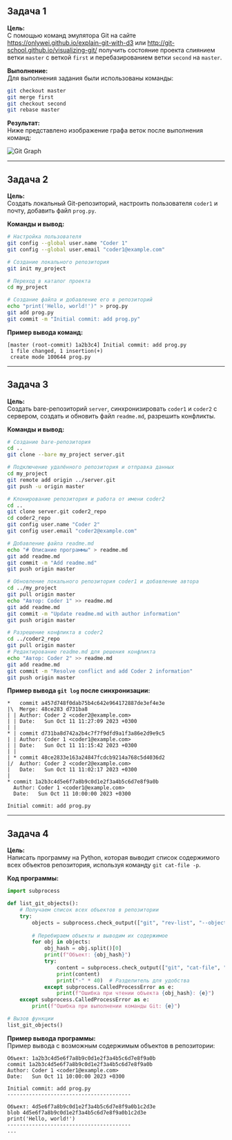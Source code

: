 ## Задача 1

**Цель:**  
С помощью команд эмулятора Git на сайте https://onlywei.github.io/explain-git-with-d3 или http://git-school.github.io/visualizing-git/ получить состояние проекта слиянием ветки `master` с веткой `first` и перебазированием ветки `second` на `master`.

**Выполнение:**  
Для выполнения задания были использованы команды:
```bash
git checkout master
git merge first
git checkout second
git rebase master
```

**Результат:**  
Ниже представлено изображение графа веток после выполнения команд:

![Git Graph](images/git.png)

---

## Задача 2

**Цель:**  
Создать локальный Git-репозиторий, настроить пользователя `coder1` и почту, добавить файл `prog.py`.

**Команды и вывод:**  
```bash
# Настройка пользователя
git config --global user.name "Coder 1"
git config --global user.email "coder1@example.com"

# Создание локального репозитория
git init my_project

# Переход в каталог проекта
cd my_project

# Создание файла и добавление его в репозиторий
echo "print('Hello, world!')" > prog.py
git add prog.py
git commit -m "Initial commit: add prog.py"
```

**Пример вывода команд:**  
```plaintext
[master (root-commit) 1a2b3c4] Initial commit: add prog.py
 1 file changed, 1 insertion(+)
 create mode 100644 prog.py
```

---

## Задача 3

**Цель:**  
Создать bare-репозиторий `server`, синхронизировать `coder1` и `coder2` с сервером, создать и обновить файл `readme.md`, разрешить конфликты.

**Команды и вывод:**  

```bash
# Создание bare-репозитория
cd ..
git clone --bare my_project server.git

# Подключение удалённого репозитория и отправка данных
cd my_project
git remote add origin ../server.git
git push -u origin master

# Клонирование репозитория и работа от имени coder2
cd ..
git clone server.git coder2_repo
cd coder2_repo
git config user.name "Coder 2"
git config user.email "coder2@example.com"

# Добавление файла readme.md
echo "# Описание программы" > readme.md
git add readme.md
git commit -m "Add readme.md"
git push origin master

# Обновление локального репозитория coder1 и добавление автора
cd ../my_project
git pull origin master
echo "Автор: Coder 1" >> readme.md
git add readme.md
git commit -m "Update readme.md with author information"
git push origin master

# Разрешение конфликта в coder2
cd ../coder2_repo
git pull origin master
# Редактирование readme.md для решения конфликта
echo "Автор: Coder 2" >> readme.md
git add readme.md
git commit -m "Resolve conflict and add Coder 2 information"
git push origin master
```

**Пример вывода `git log` после синхронизации:**  
```plaintext
*   commit a457d748f0dab75b4c642e964172887de3ef4e3e
|\  Merge: 48ce283 d731ba8
| | Author: Coder 2 <coder2@example.com>
| | Date:   Sun Oct 11 11:27:09 2023 +0300
| |
* | commit d731ba8d742a2b4c7f7f9dfd9a1f3a86e2d9e9c5
| | Author: Coder 1 <coder1@example.com>
| | Date:   Sun Oct 11 11:15:42 2023 +0300
| | 
| * commit 48ce2833e163a24847fcdcb9214a768c5d4036d2
|/  Author: Coder 2 <coder2@example.com>
|   Date:   Sun Oct 11 11:02:17 2023 +0300
|   
* commit 1a2b3c4d5e6f7a8b9c0d1e2f3a4b5c6d7e8f9a0b
  Author: Coder 1 <coder1@example.com>
  Date:   Sun Oct 11 10:00:00 2023 +0300

Initial commit: add prog.py
```

---



## Задача 4

**Цель:**  
Написать программу на Python, которая выводит список содержимого всех объектов репозитория, используя команду `git cat-file -p`.

**Код программы:**

```python
import subprocess

def list_git_objects():
    # Получаем список всех объектов в репозитории
    try:
        objects = subprocess.check_output(["git", "rev-list", "--objects", "--all"], text=True).strip().splitlines()
        
        # Перебираем объекты и выводим их содержимое
        for obj in objects:
            obj_hash = obj.split()[0]
            print(f"Объект: {obj_hash}")
            try:
                content = subprocess.check_output(["git", "cat-file", "-p", obj_hash], text=True)
                print(content)
                print("-" * 40)  # Разделитель для удобства
            except subprocess.CalledProcessError as e:
                print(f"Ошибка при чтении объекта {obj_hash}: {e}")
    except subprocess.CalledProcessError as e:
        print(f"Ошибка при выполнении команды Git: {e}")

# Вызов функции
list_git_objects()
```

**Пример вывода программы:**  
Пример вывода с возможным содержимым объектов в репозитории:

```plaintext
Объект: 1a2b3c4d5e6f7a8b9c0d1e2f3a4b5c6d7e8f9a0b
commit 1a2b3c4d5e6f7a8b9c0d1e2f3a4b5c6d7e8f9a0b
Author: Coder 1 <coder1@example.com>
Date:   Sun Oct 11 10:00:00 2023 +0300

Initial commit: add prog.py
----------------------------------------

Объект: 4d5e6f7a8b9c0d1e2f3a4b5c6d7e8f9a0b1c2d3e
blob 4d5e6f7a8b9c0d1e2f3a4b5c6d7e8f9a0b1c2d3e
print('Hello, world!')
----------------------------------------
...
```
